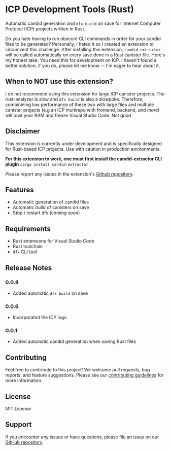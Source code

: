 # ICP Development Tools (Rust)

Automatic candid generation and `dfx build` on save for Internet Computer Protocol (ICP) projects written in Rust.

Do you hate having to run obscure CLI commands in order for your candid files to be generated? Personally, I hated it so I created an extension to circumvent this challenge. After installing this extension, `candid-extractor` will be called automatically on every save done in a Rust canister file. Here's my honest take: You need this for development on ICP. I haven't found a better solution, if you do, please let me know -- I'm eager to hear about it.

## When to **NOT** use this extension?
I do not recommend using this extension for large ICP canister projects. The rust-analyzer is slow and `dfx build` is also a slowpoke. Therefore, combinining low performance of these two with large files and multiple canister projects (e.g an ICP multirepo with frontend, backend, *and more*) will bust your RAM and freeze Visual Studio Code. Not good.   

## Disclaimer

This extension is currently under development and is specifically designed for Rust-based ICP projects. Use with caution in production environments.

**For this extension to work, one must first install the candid-extractor CLI plugin**
``cargo install candid-extractor``

Please report any issues in the extension's [Github repository](https://github.com/vincentes/vsc-icp-development-tools).

## Features

- Automatic generation of candid files 
- Automatic build of canisters on save
- Stop / restart dfx (coming soon)

## Requirements

- Rust extensions for Visual Studio Code
- Rust toolchain
- `dfx` CLI tool

## Release Notes

### 0.0.8
- Added automatic `dfx build` on save

### 0.0.6
- Incorporated the ICP logo

### 0.0.1
- Added automatic candid generation when saving Rust files

## Contributing

Feel free to contribute to this project! We welcome pull requests, bug reports, and feature suggestions. Please see our [contributing guidelines](CONTRIBUTING.md) for more information.

## License
MIT License

## Support

If you encounter any issues or have questions, please file an issue on our [GitHub repository](https://github.com/your-repo-link).

